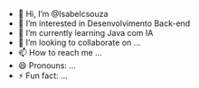 - 👋 Hi, I’m @Isabelcsouza
- 👀 I’m interested in Desenvolvimento Back-end
- 🌱 I’m currently learning Java com IA
- 💞️ I’m looking to collaborate on ...
- 📫 How to reach me ...
- 😄 Pronouns: ...
- ⚡ Fun fact: ...

<!---
Isabelcsouza/Isabelcsouza is a ✨ special ✨ repository because its `README.md` (this file) appears on your GitHub profile.
You can click the Preview link to take a look at your changes.
--->
